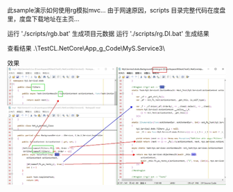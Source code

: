 
此sample演示如何使用rg模拟mvc...
由于网速原因，scripts 目录完整代码在度盘里，度盘下载地址在主页...

运行 './scripts/rgb.bat' 生成项目元数据
运行 './scripts/rg.DI.bat' 生成结果

查看结果
.\TestCL.NetCore\App_g_Code\MyS.Service3\

效果
![mvc](../../img/rg.mvc.jpg)
